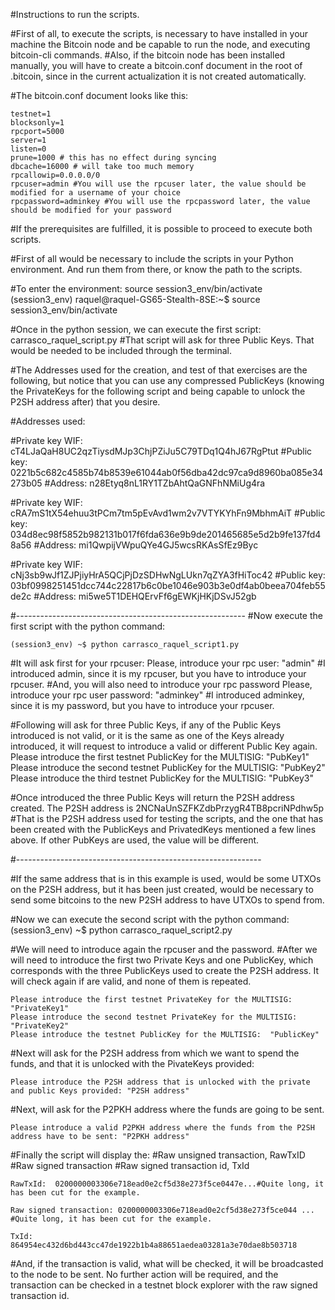 #Instructions to run the scripts. 

#First of all, to execute the scripts, is necessary to have installed in your machine the Bitcoin node and be capable to run the node, and executing bitcoin-cli commands. 
#Also, if the bitcoin node has been installed manually, you will have to create a bitcoin.conf document in the root of .bitcoin, since in the current actualization it is not created automatically. 

#The bitcoin.conf document looks like this: 

	testnet=1
	blocksonly=1
	rpcport=5000
	server=1
	listen=0
	prune=1000 # this has no effect during syncing
	dbcache=16000 # will take too much memory
	rpcallowip=0.0.0.0/0
	rpcuser=admin #You will use the rpcuser later, the value should be modified for a username of your choice
	rpcpassword=adminkey #You will use the rpcpassword later, the value should be modified for your password
	
#If the prerequisites are fulfilled, it is possible to proceed to execute both scripts. 

#First of all would be necessary to include the scripts in your Python environment. And run them from there, or know the path to the scripts. 

#To enter the environment: 
source session3_env/bin/activate
(session3_env) raquel@raquel-GS65-Stealth-8SE:~$ source session3_env/bin/activate


#Once in the python session, we can execute the first script: carrasco_raquel_script.py
#That script will ask for three Public Keys. That would be needed to be included through the terminal. 

#The Addresses used for the creation, and test of that exercises are the following, but notice that you can use any compressed PublicKeys (knowing the PrivateKeys for the following script and being capable to unlock the P2SH address after) that you desire. 

#Addresses used: 

#Private key WIF: cT4LJaQaH8UC2qzTiysdMJp3ChjPZiJu5C79TDq1Q4hJ67RgPtut
#Public key: 0221b5c682c4585b74b8539e61044ab0f56dba42dc97ca9d8960ba085e34273b05
#Address: n28Etyq8nL1RY1TZbAhtQaGNFhNMiUg4ra


#Private key WIF: cRA7mS1tX54ehuu3tPCm7tm5pEvAvd1wm2v7VTYKYhFn9MbhmAiT
#Public key: 034d8ec98f5852b982131b017f6fda636e9b9de201465685e5d2b9fe137fd48a56
#Address: mi1QwpijVWpuQYe4GJ5wcsRKAsSfEz9Byc


#Private key WIF: cNj3sb9wJf1ZJPjiyHrA5QCjPjDzSDHwNgLUkn7qZYA3fHiToc42
#Public key: 03bf0998251451dcc744c22817b6c0be1046e903b3e0df4ab0beea704feb55de2c
#Address: mi5we5T1DEHQErvFf6gEWKjHKjDSvJ52gb

#---------------------------------------------------------
#Now execute the first script with the python command:

	(session3_env) ~$ python carrasco_raquel_script1.py

#It will ask first for your rpcuser: 
	Please, introduce your rpc user: "admin" #I introduced admin, since it is my rpcuser, but you have to introduce your rpcuser.
#And, you will also need to introduce your rpc password
	Please, introduce your rpc user password: "adminkey" #I introduced adminkey, since it is my password, but you have to introduce your rpcuser.

#Following will ask for three Public Keys, if any of the Public Keys introduced is not valid, or it is the same as one of the Keys already introduced, it will request to introduce a valid or different Public Key again. 
	Please introduce the first testnet PublicKey for the MULTISIG: "PubKey1"
	Please introduce the second testnet PublicKey for the MULTISIG: "PubKey2"
	Please introduce the third testnet PublicKey for the MULTISIG: "PubKey3"

#Once introduced the three Public Keys will return the P2SH address created. 
	The P2SH address is 2NCNaUnSZFKZdbPrzygR4TB8pcriNPdhw5p #That is the P2SH address used for testing the scripts, and the one that has been created with the PublicKeys and PrivatedKeys mentioned a few lines above. If other PubKeys are used, the value will be different. 

#-------------------------------------------------------------

#If the same address that is in this example is used, would be some UTXOs on the P2SH address, but it has been just created, would be necessary to send some bitcoins to the new P2SH address to have UTXOs to spend from.

#Now we can execute the second script with the python command:
  	(session3_env) ~$ python carrasco_raquel_script2.py	

#We will need to introduce again the rpcuser and the password. 
#After we will need to introduce the first two Private Keys and one PublicKey, which corresponds with the three PublicKeys used to create the P2SH address. It will check again if are valid, and none of them is repeated. 

	Please introduce the first testnet PrivateKey for the MULTISIG:   "PrivateKey1"
	Please introduce the second testnet PrivateKey for the MULTISIG:   "PrivateKey2"
	Please introduce the testnet PublicKey for the MULTISIG:  "PublicKey"

#Next will ask for the P2SH address from which we want to spend the funds, and that it is unlocked with the PivateKeys provided: 

	Please introduce the P2SH address that is unlocked with the private and public Keys provided: "P2SH address"
	
#Next, will ask for the P2PKH address where the funds are going to be sent. 

	Please introduce a valid P2PKH address where the funds from the P2SH address have to be sent: "P2PKH address"
	
#Finally the script will display the: 
	#Raw unsigned transaction, RawTxID
	#Raw signed transaction
	#Raw signed transaction id, TxId 
	
	RawTxId:  0200000003306e718ead0e2cf5d38e273f5ce0447e...#Quite long, it has been cut for the example. 
	
	Raw signed transaction: 0200000003306e718ead0e2cf5d38e273f5ce044 ... #Quite long, it has been cut for the example. 

	TxId:  864954ec432d6bd443cc47de1922b1b4a88651aedea03281a3e70dae8b503718

	
#And, if the transaction is valid, what will be checked, it will be broadcasted to the node to be sent. No further action will be required, and the transaction can be checked in a testnet block explorer with the raw signed transaction id. 
